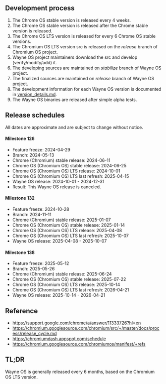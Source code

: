 ## Development process
1) The Chrome OS stable version is released every 4 weeks.
2) The Chrome OS stable version is released after the Chrome stable version is released.
3) The Chrome OS LTS version is released for every 6 Chrome OS stable versions.
4) The Chromium OS LTS version src is released on the *release* branch of Chromium OS project.
5) Wayne OS project maintainers download the src and develop (verify/modify/add) it.
6) The developing sources are maintained on *stabilize* branch of Wayne OS project.
7) The finalized sources are maintained on *release* branch of Wayne OS project.
8) The development information for each Wayne OS version is documented in [version_details.md](https://github.com/wayne-incorporated/wayne-os/blob/stabilize-R120-15662.B/docs/en/release/version_details.md).
9) The Wayne OS binaries are released after simple alpha tests.

## Release schedules
All dates are approximate and are subject to change without notice.
#### Milestone 126
- Feature freeze: 2024-04-29
- Branch: 2024-05-13
- Chrome (Chromium) stable release: 2024-06-11
- Chrome OS (Chromium OS) stable release: 2024-06-25
- Chrome OS (Chromium OS) LTS release: 2024-10-01
- Chrome OS (Chromium OS) LTS last refresh: 2025-04-15
- Wayne OS release: 2024-10-01 - 2024-12-31
- Result: This Wayne OS release is canceled.
#### Milestone 132
- Feature freeze: 2024-10-28
- Branch: 2024-11-11
- Chrome (Chromium) stable release: 2025-01-07
- Chrome OS (Chromium OS) stable release: 2025-01-14
- Chrome OS (Chromium OS) LTS release: 2025-04-08
- Chrome OS (Chromium OS) LTS last refresh: 2025-10-07
- Wayne OS release: 2025-04-08 - 2025-10-07
#### Milestone 138
- Feature freeze: 2025-05-12
- Branch: 2025-05-26
- Chrome (Chromium) stable release: 2025-06-24
- Chrome OS (Chromium OS) stable release: 2025-07-22
- Chrome OS (Chromium OS) LTS release: 2025-10-14
- Chrome OS (Chromium OS) LTS last refresh: 2026-04-21
- Wayne OS release: 2025-10-14 - 2026-04-21

## Reference
- https://support.google.com/chrome/a/answer/11333726?hl=en
- https://chromium.googlesource.com/chromium/src/+/master/docs/process/release_cycle.md
- https://chromiumdash.appspot.com/schedule
- https://chromium.googlesource.com/chromiumos/manifest/+refs

## TL;DR
Wayne OS is generally released every 6 months, based on the Chromium OS LTS version.
